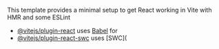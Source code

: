 

This template provides a minimal setup to get React working in Vite with HMR and some ESLint 

- [@vitejs/plugin-react](https://github.com/vitejs/vite-plugin-react/blob/main/packages/plugin-react/README.md) uses [Babel](https://babeljs.io/) for 
- [@vitejs/plugin-react-swc](https://github.com/vitejs/vite-plugin-react-swc) uses [SWC](
